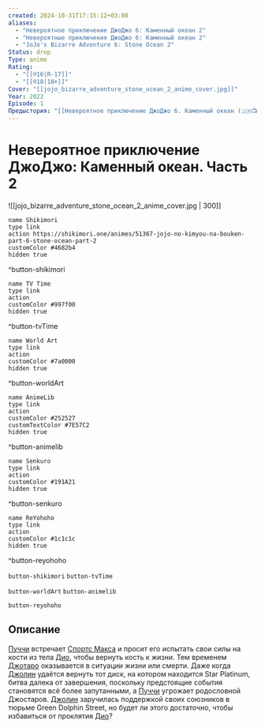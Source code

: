 ```yaml
---
created: 2024-10-31T17:15:12+03:00
aliases:
  - "Невероятное приключение ДжоДжо 6: Каменный океан 2"
  - "Невероятные приключения ДжоДжо 6: Каменный океан 2"
  - "JoJo's Bizarre Adventure 6: Stone Ocean 2"
Status: drop
Type: anime
Rating:
  - "[[®️16|R-17]]"
  - "[[®️18|18+]]"
Cover: "[[jojo_bizarre_adventure_stone_ocean_2_anime_cover.jpg]]"
Year: 2022
Episode: 1
Предыстория: "[[Невероятное приключение ДжоДжо 6. Каменный океан (🇯🇵📺 490)]]"
---
```


# Невероятное приключение ДжоДжо: Каменный океан. Часть 2

![[jojo_bizarre_adventure_stone_ocean_2_anime_cover.jpg | 300]]

```button
name Shikimori
type link
action https://shikimori.one/animes/51367-jojo-no-kimyou-na-bouken-part-6-stone-ocean-part-2
customColor #4682b4
hidden true
```
^button-shikimori

```button
name TV Time
type link
action 
customColor #997f00
hidden true
```
^button-tvTime

```button
name World Art
type link
action 
customColor #7a0000
hidden true
```
^button-worldArt

```button
name AnimeLib
type link
action 
customColor #252527
customTextColor #7E57C2
hidden true
```
^button-animelib

```button
name Senkuro
type link
action 
customColor #191A21
hidden true
```
^button-senkuro

```button
name ReYohoho
type link
action 
customColor #1c1c1c
hidden true
```
^button-reyohoho



`button-shikimori` `button-tvTime`

`button-worldArt` `button-animelib`

`button-reyohoho`

## Описание

[Пуччи](https://shikimori.one/characters/17676-enrico-pucci) встречает [Спортс Макса](https://shikimori.one/characters/112519-sports-maxx) и просит его испытать свои силы на кости из тела [Дио](https://shikimori.one/characters/4004-dio-brando), чтобы вернуть кость к жизни. Тем временем [Джотаро](https://shikimori.one/characters/4003-joutarou-kuujou) оказывается в ситуации жизни или смерти. Даже когда [Джолин](https://shikimori.one/characters/11222-jolyne-kuujou) удаётся вернуть тот диск, на котором находится Star Platinum, битва далека от завершения, поскольку предстоящие события становятся всё более запутанными, а [Пуччи](https://shikimori.one/characters/17676-enrico-pucci) угрожает родословной Джостаров. [Джолин](https://shikimori.one/characters/11222-jolyne-kuujou) заручилась поддержкой своих союзников в тюрьме Green Dolphin Street, но будет ли этого достаточно, чтобы избавиться от проклятия [Дио](https://shikimori.one/characters/4004-dio-brando)?
